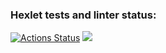 ### Hexlet tests and linter status:
[![Actions Status](https://github.com/Armorka/frontend-project-44/workflows/hexlet-check/badge.svg)](https://github.com/Armorka/frontend-project-44/actions)
<a href="https://codeclimate.com/github/Armorka/frontend-project-45/maintainability"><img src="https://api.codeclimate.com/v1/badges/4dd28fbe58314cf033eb/maintainability" /></a>
<a href=https://asciinema.org/a/RA5Td0gpby3o8ImYRiA4tr6QF ></a>
<a href=https://asciinema.org/a/ir8MHa8tVJDStZCtxzm4GrC5w ></a>
<a href=https://asciinema.org/a/5MGTBvkZmzBswzIRjnSFOwujY ></a>
<a href=https://asciinema.org/a/qaC6SOLn4hTkzDJIKApLvUrSh ></a>
<a href=https://asciinema.org/a/N7r7ooiKQsUmd4nwRt1TZzqUj ></a>